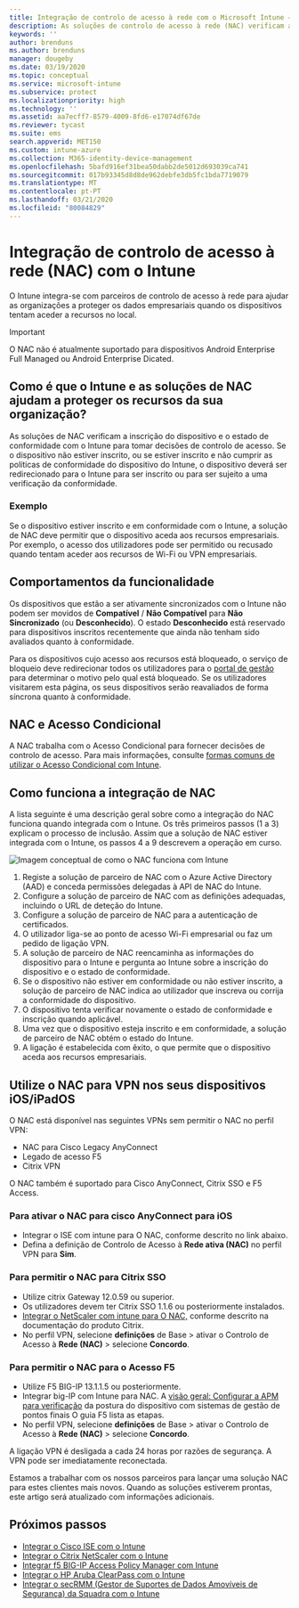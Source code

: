 ```yaml
---
title: Integração de controlo de acesso à rede com o Microsoft Intune – Azure | Microsoft Docs
description: As soluções de controlo de acesso à rede (NAC) verificam a inscrição e conformidade dos dispositivos com o Intune. O NAC inclui certos comportamentos e trabalha com acesso condicional. Veja os passos necessários para subscrever e obter uma lista das soluções de parceiros.
keywords: ''
author: brenduns
ms.author: brenduns
manager: dougeby
ms.date: 03/19/2020
ms.topic: conceptual
ms.service: microsoft-intune
ms.subservice: protect
ms.localizationpriority: high
ms.technology: ''
ms.assetid: aa7ecff7-8579-4009-8fd6-e17074df67de
ms.reviewer: tycast
ms.suite: ems
search.appverid: MET150
ms.custom: intune-azure
ms.collection: M365-identity-device-management
ms.openlocfilehash: 5bafd916ef31bea50dabb2de5012d693039ca741
ms.sourcegitcommit: 017b93345d8d8de962debfe3db5fc1bda7719079
ms.translationtype: MT
ms.contentlocale: pt-PT
ms.lasthandoff: 03/21/2020
ms.locfileid: "80084829"
---
```

# <a name="network-access-control-nac-integration-with-intune"></a>Integração de controlo de acesso à rede (NAC) com o Intune

O Intune integra-se com parceiros de controlo de acesso à rede para ajudar as organizações a proteger os dados empresariais quando os dispositivos tentam aceder a recursos no local.

>[!IMPORTANT]
> O NAC não é atualmente suportado para dispositivos Android Enterprise Full Managed ou Android Enterprise Dicated.

## <a name="how-do-intune-and-nac-solutions-help-protect-your-organization-resources"></a>Como é que o Intune e as soluções de NAC ajudam a proteger os recursos da sua organização?

As soluções de NAC verificam a inscrição do dispositivo e o estado de conformidade com o Intune para tomar decisões de controlo de acesso. Se o dispositivo não estiver inscrito, ou se estiver inscrito e não cumprir as políticas de conformidade do dispositivo do Intune, o dispositivo deverá ser redirecionado para o Intune para ser inscrito ou para ser sujeito a uma verificação da conformidade.

### <a name="example"></a>Exemplo

Se o dispositivo estiver inscrito e em conformidade com o Intune, a solução de NAC deve permitir que o dispositivo aceda aos recursos empresariais. Por exemplo, o acesso dos utilizadores pode ser permitido ou recusado quando tentam aceder aos recursos de Wi-Fi ou VPN empresariais.

## <a name="feature-behaviors"></a>Comportamentos da funcionalidade

Os dispositivos que estão a ser ativamente sincronizados com o Intune não podem ser movidos de **Compatível** / **Não Compatível** para **Não Sincronizado** (ou **Desconhecido**). O estado **Desconhecido** está reservado para dispositivos inscritos recentemente que ainda não tenham sido avaliados quanto à conformidade.

Para os dispositivos cujo acesso aos recursos está bloqueado, o serviço de bloqueio deve redirecionar todos os utilizadores para o [portal de gestão](https://portal.manage.microsoft.com) para determinar o motivo pelo qual está bloqueado.  Se os utilizadores visitarem esta página, os seus dispositivos serão reavaliados de forma síncrona quanto à conformidade.

## <a name="nac-and-conditional-access"></a>NAC e Acesso Condicional

A NAC trabalha com o Acesso Condicional para fornecer decisões de controlo de acesso. Para mais informações, consulte [formas comuns de utilizar o Acesso Condicional com Intune](conditional-access-intune-common-ways-use.md).

## <a name="how-the-nac-integration-works"></a>Como funciona a integração de NAC

A lista seguinte é uma descrição geral sobre como a integração do NAC funciona quando integrada com o Intune. Os três primeiros passos (1 a 3) explicam o processo de inclusão. Assim que a solução de NAC estiver integrada com o Intune, os passos 4 a 9 descrevem a operação em curso.

![Imagem conceptual de como o NAC funciona com Intune](./media/network-access-control-integrate/ca-intune-common-ways-2.png)

1. Registe a solução de parceiro de NAC com o Azure Active Directory (AAD) e conceda permissões delegadas à API de NAC do Intune.
2. Configure a solução de parceiro de NAC com as definições adequadas, incluindo o URL de deteção do Intune.
3. Configure a solução de parceiro de NAC para a autenticação de certificados.
4. O utilizador liga-se ao ponto de acesso Wi-Fi empresarial ou faz um pedido de ligação VPN.
5. A solução de parceiro de NAC reencaminha as informações do dispositivo para o Intune e pergunta ao Intune sobre a inscrição do dispositivo e o estado de conformidade.
6. Se o dispositivo não estiver em conformidade ou não estiver inscrito, a solução de parceiro de NAC indica ao utilizador que inscreva ou corrija a conformidade do dispositivo.
7. O dispositivo tenta verificar novamente o estado de conformidade e inscrição quando aplicável.
8. Uma vez que o dispositivo esteja inscrito e em conformidade, a solução de parceiro de NAC obtém o estado do Intune.
9. A ligação é estabelecida com êxito, o que permite que o dispositivo aceda aos recursos empresariais.

## <a name="use-nac-for-vpn-on-your-iosipados-devices"></a>Utilize o NAC para VPN nos seus dispositivos iOS/iPadOS

O NAC está disponível nas seguintes VPNs sem permitir o NAC no perfil VPN:

- NAC para Cisco Legacy AnyConnect
- Legado de acesso F5
- Citrix VPN

O NAC também é suportado para Cisco AnyConnect, Citrix SSO e F5 Access.

### <a name="to-enable-nac-for-cisco-anyconnect-for-ios"></a>Para ativar o NAC para cisco AnyConnect para iOS

- Integrar o ISE com intune para O NAC, conforme descrito no link abaixo.
- Defina a definição de Controlo de Acesso à **Rede ativa (NAC)** no perfil VPN para **Sim**.

### <a name="to-enable-nac-for-citrix-sso"></a>Para permitir o NAC para Citrix SSO

- Utilize citrix Gateway 12.0.59 ou superior.  
- Os utilizadores devem ter Citrix SSO 1.1.6 ou posteriormente instalados.
- [Integrar o NetScaler com intune para O NAC,](https://docs.citrix.com/en-us/netscaler-gateway/12/microsoft-intune-integration/configuring-network-access-control-device-check-for-netscaler-gateway-virtual-server-for-single-factor-authentication-deployment.html) conforme descrito na documentação do produto Citrix.
- No perfil VPN, selecione **definições** de Base > ativar o Controlo de Acesso à **Rede (NAC)** > selecione **Concordo**.

### <a name="to-enable-nac-for-f5-access"></a>Para permitir o NAC para o Acesso F5

- Utilize F5 BIG-IP 13.1.1.5 ou posteriormente.
- Integrar big-IP com Intune para NAC. A [visão geral: Configurar a APM para verificação](https://support.f5.com/kb/en-us/products/big-ip_apm/manuals/product/apm-client-configuration-7-1-6/6.html#guid-0bd12e12-8107-40ec-979d-c44779a8cc89) da postura do dispositivo com sistemas de gestão de pontos finais O guia F5 lista as etapas.
- No perfil VPN, selecione **definições** de Base > ativar o Controlo de Acesso à **Rede (NAC)** > selecione **Concordo**.

A ligação VPN é desligada a cada 24 horas por razões de segurança. A VPN pode ser imediatamente reconectada.

Estamos a trabalhar com os nossos parceiros para lançar uma solução NAC para estes clientes mais novos. Quando as soluções estiverem prontas, este artigo será atualizado com informações adicionais.

## <a name="next-steps"></a>Próximos passos

- [Integrar o Cisco ISE com o Intune](https://www.cisco.com/c/en/us/td/docs/security/ise/2-1/admin_guide/b_ise_admin_guide_21/b_ise_admin_guide_20_chapter_01000.html)
- [Integrar o Citrix NetScaler com o Intune](https://docs.citrix.com/en-us/netscaler-gateway/12/microsoft-intune-integration/configuring-network-access-control-device-check-for-netscaler-gateway-virtual-server-for-single-factor-authentication-deployment.html)
- [Integrar f5 BIG-IP Access Policy Manager com Intune](https://support.f5.com/kb/en-us/products/big-ip_apm/manuals/product/apm-client-configuration-13-0-0/6.html)
- [Integrar o HP Aruba ClearPass com o Intune](https://support.arubanetworks.com/Documentation/tabid/77/DMXModule/512/Command/Core_Download/Default.aspx?EntryId=31271)
- [Integrar o secRMM (Gestor de Suportes de Dados Amovíveis de Segurança) da Squadra com o Intune](http://www.squadratechnologies.com/StaticContent/ProductDownload/secRMM/9.9.0.0/secRMMIntuneAccessControlSetupGuide.pdf)
